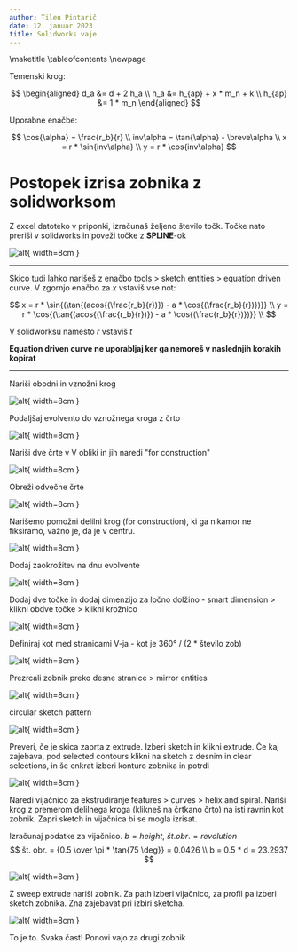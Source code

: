 ```yaml
---
author: Tilen Pintarič
date: 12. januar 2023
title: Solidworks vaje
---
```


\maketitle
\tableofcontents
\newpage

Temenski krog:

$$
\begin{aligned}
    d_a &= d + 2 h_a \\
    h_a &= h_{ap} + x * m_n + k \\
    h_{ap} &= 1 * m_n
\end{aligned}
$$  


Uporabne enačbe:

$$
    \cos{\alpha} = \frac{r_b}{r} \\
    inv\alpha = \tan{\alpha} - \breve\alpha \\
    x = r * \sin{inv\alpha} \\
    y = r * \cos{inv\alpha}
$$

# Postopek izrisa zobnika z solidworksom

Z excel datoteko v priponki, izračunaš željeno število točk. Točke nato preriši v solidworks in poveži točke z **SPLINE**-ok

![alt](tocke-v-solidworksu.png){ width=8cm }

---

Skico tudi lahko narišeš z enačbo tools > sketch entities > equation driven curve.
V zgornjo enačbo za $x$ vstaviš vse not:

$$
    x = r * \sin{(\tan{(acos{(\frac{r_b}{r})}) - a * \cos{(\frac{r_b}{r})})}} \\
    y = r * \cos{(\tan{(acos{(\frac{r_b}{r})}) - a * \cos{(\frac{r_b}{r})})}} \\
$$

V solidworksu namesto $r$ vstaviš $t$


**Equation driven curve ne uporabljaj ker ga nemoreš v naslednjih korakih kopirat**

---

Nariši obodni in vznožni krog

![alt](obodni-in-vzno%C5%BEni-krog.png){ width=8cm }

Podaljšaj evolvento do vznožnega kroga z črto

![alt](podaljsaj-evolvento.png){ width=8cm }

Nariši dve črte v V obliki in jih naredi "for construction"

![alt](construction-v.png){ width=8cm }

Obreži odvečne črte

![alt](obrezi-kroge.png){ width=8cm }

Narišemo pomožni delilni krog (for construction), ki ga nikamor ne fiksiramo, važno je, da je v centru.

![alt](pomo%C5%BEni-delilni-krog.png){ width=8cm }

Dodaj zaokrožitev na dnu evolvente

![alt](zaokrozitev-evolvente.png){ width=8cm }

Dodaj dve točke in dodaj dimenzijo za ločno dolžino - smart dimension > klikni obdve točke > klikni krožnico

![alt](definiraj-locno-dolzino.png){ width=8cm }

Definiraj kot med stranicami V-ja - kot je 360° / (2 * število zob)

![alt](definiraj-kot.png){ width=8cm }

Prezrcali zobnik preko desne stranice > mirror entities

![alt](zrcaljenje.png){ width=8cm }

circular sketch pattern

![alt](circular.png){ width=8cm }

Preveri, če je skica zaprta z extrude. Izberi sketch in klikni extrude. Če kaj zajebava, pod selected contours klikni na sketch z desnim in clear selections, in še enkrat izberi konturo zobnika in potrdi

![alt](extrude.png){ width=8cm }

Naredi vijačnico za ekstrudiranje features > curves > helix and spiral. Nariši krog z premerom delilnega kroga (klikneš na črtkano črto) na isti ravnin kot zobnik. Zapri sketch in vijačnica bi se mogla izrisat.

Izračunaj podatke za vijačnico. $b = height$, $št.obr. = revolution$
$$
    št. obr. = {0.5 \over \pi * \tan{75 \deg}} = 0.0426 \\
    b = 0.5 * d = 23.2937 
$$

![alt](helix.png){ width=8cm }

Z sweep extrude nariši zobnik. Za path izberi vijačnico, za profil pa izberi sketch zobnika. Zna zajebavat pri izbiri sketcha.

![alt](sweep-extrude.png){ width=8cm }

To je to. Svaka čast! Ponovi vajo za drugi zobnik
